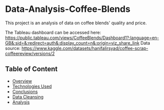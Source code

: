 # Data-Analysis-Coffee-Blends

This project is an analysis of data on coffee blends' quality and price.

The Tableau dashboard can be accessed here: https://public.tableau.com/views/CoffeeBlends/Dashboard1?:language=en-GB&:sid=&:redirect=auth&:display_count=n&:origin=viz_share_link
Data source: https://www.kaggle.com/datasets/hanifalirsyad/coffee-scrap-coffeereview/versions/2

## Table of Content
- [Overview](#overview)
- [Technologies Used](#technologies-used)
- [Conclusions](#conclusions)
- [Data Cleansing](#data-cleansing)
- [Analysis](#analysis)  
